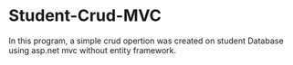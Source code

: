 # Student-Crud-MVC

In this program, a simple crud opertion was created on student Database using asp.net mvc without entity framework.
